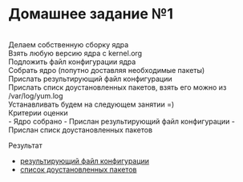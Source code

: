 <h1>Домашнее задание №1</h1><br>
Делаем собственную сборку ядра<br>
Взять любую версию ядра с kernel.org<br>
Подложить файл конфигурации ядра<br>
Собрать ядро (попутно доставляя необходимые пакеты)<br>
Прислать результирующий файл конфигурации<br>
Прислать списк доустановленных пакетов, взять его можно из /var/log/yum.log<br>
Устанавливать будем на следующем занятии =)<br>
Критерии оценки <br>
- Ядро собрано
- Прислан результирующий файл конфигурации
- Прислан списк доустановленных пакетов 

Результат <br>
- [результирующий файл конфигурации](.config)<br>
- [список доустановленных пакетов](yum.log)
